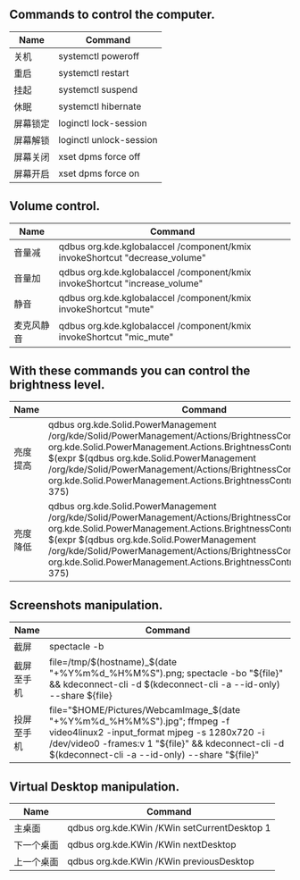## Commands to control the computer.

Name | Command 
------------ | -------------
关机 | systemctl poweroff   
重启 | systemctl restart
挂起 | systemctl suspend
休眠 | systemctl hibernate
屏幕锁定 | loginctl lock-session
屏幕解锁 | loginctl unlock-session
屏幕关闭 | xset dpms force off
屏幕开启 | xset dpms force on

## Volume control.
Name | Command 
------------ | -------------
音量减 | qdbus org.kde.kglobalaccel /component/kmix invokeShortcut "decrease_volume"
音量加 | qdbus org.kde.kglobalaccel /component/kmix invokeShortcut "increase_volume"
静音 | qdbus org.kde.kglobalaccel /component/kmix invokeShortcut "mute"
麦克风静音 | qdbus org.kde.kglobalaccel /component/kmix invokeShortcut "mic_mute"

## With these commands you can control the brightness level.
Name | Command 
------------ | -------------
亮度提高 | qdbus org.kde.Solid.PowerManagement /org/kde/Solid/PowerManagement/Actions/BrightnessControl org.kde.Solid.PowerManagement.Actions.BrightnessControl.setBrightness $(expr $(qdbus org.kde.Solid.PowerManagement /org/kde/Solid/PowerManagement/Actions/BrightnessControl org.kde.Solid.PowerManagement.Actions.BrightnessControl.brightness) + 375)
亮度降低 | qdbus org.kde.Solid.PowerManagement /org/kde/Solid/PowerManagement/Actions/BrightnessControl org.kde.Solid.PowerManagement.Actions.BrightnessControl.setBrightness $(expr $(qdbus org.kde.Solid.PowerManagement /org/kde/Solid/PowerManagement/Actions/BrightnessControl org.kde.Solid.PowerManagement.Actions.BrightnessControl.brightness) - 375)

## Screenshots manipulation.
Name | Command 
------------ | -------------
截屏 | spectacle -b
截屏至手机 | file=/tmp/$(hostname)_$(date "+%Y%m%d_%H%M%S").png; spectacle -bo "${file}" && kdeconnect-cli -d $(kdeconnect-cli -a --id-only) --share ${file}
投屏至手机 | file="$HOME/Pictures/WebcamImage_$(date "+%Y%m%d_%H%M%S").jpg"; ffmpeg -f video4linux2 -input_format mjpeg -s 1280x720 -i /dev/video0 -frames:v 1 "${file}" && kdeconnect-cli -d $(kdeconnect-cli -a --id-only) --share "${file}"

## Virtual Desktop manipulation.
Name | Command
------------ | -------------
主桌面 | qdbus org.kde.KWin /KWin setCurrentDesktop 1
下一个桌面 | qdbus org.kde.KWin /KWin nextDesktop
上一个桌面 | qdbus org.kde.KWin /KWin previousDesktop
